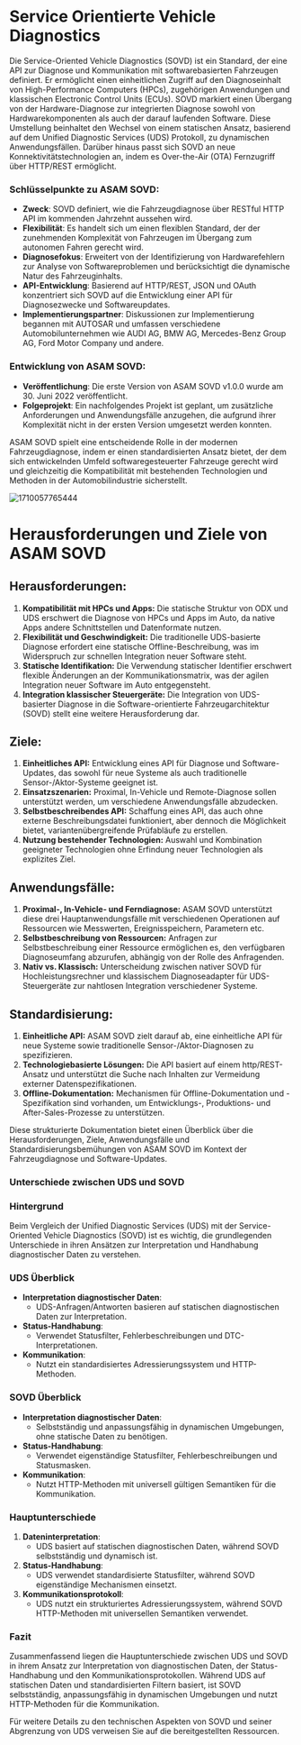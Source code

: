 # Service Orientierte Vehicle Diagnostics

Die Service-Oriented Vehicle Diagnostics (SOVD) ist ein Standard, der eine API zur Diagnose und Kommunikation mit softwarebasierten Fahrzeugen definiert. Er ermöglicht einen einheitlichen Zugriff auf den Diagnoseinhalt von High-Performance Computers (HPCs), zugehörigen Anwendungen und klassischen Electronic Control Units (ECUs). SOVD markiert einen Übergang von der Hardware-Diagnose zur integrierten Diagnose sowohl von Hardwarekomponenten als auch der darauf laufenden Software. Diese Umstellung beinhaltet den Wechsel von einem statischen Ansatz, basierend auf dem Unified Diagnostic Services (UDS) Protokoll, zu dynamischen Anwendungsfällen. Darüber hinaus passt sich SOVD an neue Konnektivitätstechnologien an, indem es Over-the-Air (OTA) Fernzugriff über HTTP/REST ermöglicht.

### Schlüsselpunkte zu ASAM SOVD:

- **Zweck**: SOVD definiert, wie die Fahrzeugdiagnose über RESTful HTTP API im kommenden Jahrzehnt aussehen wird.
- **Flexibilität**: Es handelt sich um einen flexiblen Standard, der der zunehmenden Komplexität von Fahrzeugen im Übergang zum autonomen Fahren gerecht wird.
- **Diagnosefokus**: Erweitert von der Identifizierung von Hardwarefehlern zur Analyse von Softwareproblemen und berücksichtigt die dynamische Natur des Fahrzeuginhalts.
- **API-Entwicklung**: Basierend auf HTTP/REST, JSON und OAuth konzentriert sich SOVD auf die Entwicklung einer API für Diagnosezwecke und Softwareupdates.
- **Implementierungspartner**: Diskussionen zur Implementierung begannen mit AUTOSAR und umfassen verschiedene Automobilunternehmen wie AUDI AG, BMW AG, Mercedes-Benz Group AG, Ford Motor Company und andere.

### Entwicklung von ASAM SOVD:

- **Veröffentlichung**: Die erste Version von ASAM SOVD v1.0.0 wurde am 30. Juni 2022 veröffentlicht.
- **Folgeprojekt**: Ein nachfolgendes Projekt ist geplant, um zusätzliche Anforderungen und Anwendungsfälle anzugehen, die aufgrund ihrer Komplexität nicht in der ersten Version umgesetzt werden konnten.

ASAM SOVD spielt eine entscheidende Rolle in der modernen Fahrzeugdiagnose, indem er einen standardisierten Ansatz bietet, der dem sich entwickelnden Umfeld softwaregesteuerter Fahrzeuge gerecht wird und gleichzeitig die Kompatibilität mit bestehenden Technologien und Methoden in der Automobilindustrie sicherstellt.

![1710057765444](image/209_SOVD/1710057765444.png)


# Herausforderungen und Ziele von ASAM SOVD

## Herausforderungen:

1. **Kompatibilität mit HPCs und Apps:** Die statische Struktur von ODX und UDS erschwert die Diagnose von HPCs und Apps im Auto, da native Apps andere Schnittstellen und Datenformate nutzen.
2. **Flexibilität und Geschwindigkeit:** Die traditionelle UDS-basierte Diagnose erfordert eine statische Offline-Beschreibung, was im Widerspruch zur schnellen Integration neuer Software steht.
3. **Statische Identifikation:** Die Verwendung statischer Identifier erschwert flexible Änderungen an der Kommunikationsmatrix, was der agilen Integration neuer Software im Auto entgegensteht.
4. **Integration klassischer Steuergeräte:** Die Integration von UDS-basierter Diagnose in die Software-orientierte Fahrzeugarchitektur (SOVD) stellt eine weitere Herausforderung dar.

## Ziele:

1. **Einheitliches API:** Entwicklung eines API für Diagnose und Software-Updates, das sowohl für neue Systeme als auch traditionelle Sensor-/Aktor-Systeme geeignet ist.
2. **Einsatzszenarien:** Proximal, In-Vehicle und Remote-Diagnose sollen unterstützt werden, um verschiedene Anwendungsfälle abzudecken.
3. **Selbstbeschreibendes API:** Schaffung eines API, das auch ohne externe Beschreibungsdatei funktioniert, aber dennoch die Möglichkeit bietet, variantenübergreifende Prüfabläufe zu erstellen.
4. **Nutzung bestehender Technologien:** Auswahl und Kombination geeigneter Technologien ohne Erfindung neuer Technologien als explizites Ziel.

## Anwendungsfälle:

1. **Proximal-, In-Vehicle- und Ferndiagnose:** ASAM SOVD unterstützt diese drei Hauptanwendungsfälle mit verschiedenen Operationen auf Ressourcen wie Messwerten, Ereignisspeichern, Parametern etc.
2. **Selbstbeschreibung von Ressourcen:** Anfragen zur Selbstbeschreibung einer Ressource ermöglichen es, den verfügbaren Diagnoseumfang abzurufen, abhängig von der Rolle des Anfragenden.
3. **Nativ vs. Klassisch:** Unterscheidung zwischen nativer SOVD für Hochleistungsrechner und klassischem Diagnoseadapter für UDS-Steuergeräte zur nahtlosen Integration verschiedener Systeme.

## Standardisierung:

1. **Einheitliche API:** ASAM SOVD zielt darauf ab, eine einheitliche API für neue Systeme sowie traditionelle Sensor-/Aktor-Diagnosen zu spezifizieren.
2. **Technologiebasierte Lösungen:** Die API basiert auf einem http/REST-Ansatz und unterstützt die Suche nach Inhalten zur Vermeidung externer Datenspezifikationen.
3. **Offline-Dokumentation:** Mechanismen für Offline-Dokumentation und -Spezifikation sind vorhanden, um Entwicklungs-, Produktions- und After-Sales-Prozesse zu unterstützen.

Diese strukturierte Dokumentation bietet einen Überblick über die Herausforderungen, Ziele, Anwendungsfälle und Standardisierungsbemühungen von ASAM SOVD im Kontext der Fahrzeugdiagnose und Software-Updates.



### Unterschiede zwischen UDS und SOVD

### Hintergrund

Beim Vergleich der Unified Diagnostic Services (UDS) mit der Service-Oriented Vehicle Diagnostics (SOVD) ist es wichtig, die grundlegenden Unterschiede in ihren Ansätzen zur Interpretation und Handhabung diagnostischer Daten zu verstehen.

### UDS Überblick

- **Interpretation diagnostischer Daten**:
  - UDS-Anfragen/Antworten basieren auf statischen diagnostischen Daten zur Interpretation.
- **Status-Handhabung**:
  - Verwendet Statusfilter, Fehlerbeschreibungen und DTC-Interpretationen.
- **Kommunikation**:
  - Nutzt ein standardisiertes Adressierungssystem und HTTP-Methoden.

### SOVD Überblick

- **Interpretation diagnostischer Daten**:
  - Selbstständig und anpassungsfähig in dynamischen Umgebungen, ohne statische Daten zu benötigen.
- **Status-Handhabung**:
  - Verwendet eigenständige Statusfilter, Fehlerbeschreibungen und Statusmasken.
- **Kommunikation**:
  - Nutzt HTTP-Methoden mit universell gültigen Semantiken für die Kommunikation.

### Hauptunterschiede

1. **Dateninterpretation**:
   - UDS basiert auf statischen diagnostischen Daten, während SOVD selbstständig und dynamisch ist.
2. **Status-Handhabung**:
   - UDS verwendet standardisierte Statusfilter, während SOVD eigenständige Mechanismen einsetzt.
3. **Kommunikationsprotokoll**:
   - UDS nutzt ein strukturiertes Adressierungssystem, während SOVD HTTP-Methoden mit universellen Semantiken verwendet.

### Fazit

Zusammenfassend liegen die Hauptunterschiede zwischen UDS und SOVD in ihrem Ansatz zur Interpretation von diagnostischen Daten, der Status-Handhabung und den Kommunikationsprotokollen. Während UDS auf statischen Daten und standardisierten Filtern basiert, ist SOVD selbstständig, anpassungsfähig in dynamischen Umgebungen und nutzt HTTP-Methoden für die Kommunikation.

Für weitere Details zu den technischen Aspekten von SOVD und seiner Abgrenzung von UDS verweisen Sie auf die bereitgestellten Ressourcen.
